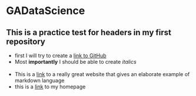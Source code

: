 # GADataScience
## This is a practice test for headers in my first repository
* first I will try to create a [link to GitHub](https://github.com)
* Most **importantly** I should be able to create *italics*
<br> </br>
* This is a [link](http://dillinger.io/) to a really great website that gives an elaborate example of markdown language
* this is a [link](rebeccaminich.com) to my homepage 
